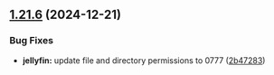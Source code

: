 ## [1.21.6](https://github.com/arpanrec/home-lab/compare/1.21.5...1.21.6) (2024-12-21)


### Bug Fixes

* **jellyfin:** update file and directory permissions to 0777 ([2b47283](https://github.com/arpanrec/home-lab/commit/2b47283dadb23b1d9d1bb9c723306eaa06b4c58a))
